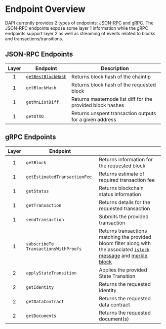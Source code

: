 # Endpoint Overview

DAPI currently provides 2 types of endpoints: [JSON-RPC](https://www.jsonrpc.org/) and [gRPC](https://grpc.io/docs/guides/). The JSON-RPC endpoints expose some layer 1 information while the gRPC endpoints support layer 2 as well as streaming of events related to blocks and transactions/transitions.

## JSON-RPC Endpoints

| Layer | Endpoint | Description |
| :-: | - | - |
| 1 | [`getBestBlockHash`](reference-dapi-endpoints-json-rpc-endpoints#section-get-best-block-hash) | Returns block hash of the chaintip |
| 1 | `getBlockHash` | Returns block hash of the requested block |
| 1 | `getMnListDiff` | Returns masternode list diff for the provided block hashes |
| 1 | `getUTXO` | Returns unspent transaction outputs for a given address |

## gRPC Endpoints

| Layer | Endpoint | |
| :-: | - | - |
| 1 | `getBlock` | Returns information for the requested block |
| 1 | `getEstimatedTransactionFee` | Returns estimate of required transaction fee |
| 1 | `getStatus` | Returns blockchain status information |
| 1 | `getTransaction` | Returns details for the requested transaction |
| 1 | `sendTransaction` | Submits the provided transaction |
| 1 | `subscribeTo` `TransactionsWithProofs` | Returns transactions matching the provided bloom filter along with the associated [`islock` message](https://dashcore.readme.io/docs/core-ref-p2p-network-instantsend-messages#section-islock) and [merkle block](https://dashcore.readme.io/docs/core-ref-p2p-network-data-messages#section-merkle-block) |
| 2 | `applyStateTransition` | Applies the provided State Transition |
| 2 | `getIdentity` | Returns the requested identity |
| 2 | `getDataContract` | Returns the requested data contract |
| 2 | `getDocuments` | Returns the requested document(s) |